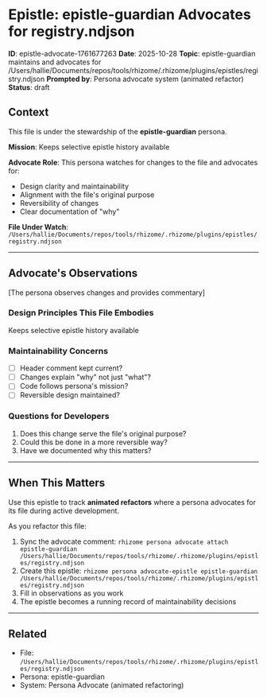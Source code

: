 # Epistle: epistle-guardian Advocates for registry.ndjson

**ID**: epistle-advocate-1761677263
**Date**: 2025-10-28
**Topic**: epistle-guardian maintains and advocates for /Users/hallie/Documents/repos/tools/rhizome/.rhizome/plugins/epistles/registry.ndjson
**Prompted by**: Persona advocate system (animated refactor)
**Status**: draft

## Context

This file is under the stewardship of the **epistle-guardian** persona.

**Mission**: Keeps selective epistle history available

**Advocate Role**: This persona watches for changes to the file and advocates for:
- Design clarity and maintainability
- Alignment with the file's original purpose
- Reversibility of changes
- Clear documentation of "why"

**File Under Watch**: `/Users/hallie/Documents/repos/tools/rhizome/.rhizome/plugins/epistles/registry.ndjson`

---

## Advocate's Observations

[The persona observes changes and provides commentary]

### Design Principles This File Embodies

Keeps selective epistle history available

### Maintainability Concerns

- [ ] Header comment kept current?
- [ ] Changes explain "why" not just "what"?
- [ ] Code follows persona's mission?
- [ ] Reversible design maintained?

### Questions for Developers

1. Does this change serve the file's original purpose?
2. Could this be done in a more reversible way?
3. Have we documented why this matters?

---

## When This Matters

Use this epistle to track **animated refactors** where a persona advocates for its file
during active development.

As you refactor this file:
1. Sync the advocate comment: `rhizome persona advocate attach epistle-guardian /Users/hallie/Documents/repos/tools/rhizome/.rhizome/plugins/epistles/registry.ndjson`
2. Create this epistle: `rhizome persona advocate-epistle epistle-guardian /Users/hallie/Documents/repos/tools/rhizome/.rhizome/plugins/epistles/registry.ndjson`
3. Fill in observations as you work
4. The epistle becomes a running record of maintainability decisions

---

## Related

- File: `/Users/hallie/Documents/repos/tools/rhizome/.rhizome/plugins/epistles/registry.ndjson`
- Persona: epistle-guardian
- System: Persona Advocate (animated refactoring)
